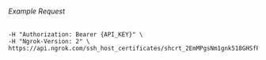
###### Example Request
```curl \
-H "Authorization: Bearer {API_KEY}" \
-H "Ngrok-Version: 2" \
https://api.ngrok.com/ssh_host_certificates/shcrt_2EmMPgsNm1gnk518GHSfPoKOao4
